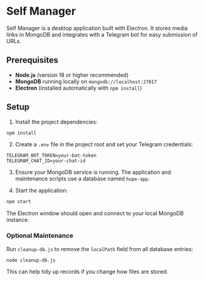 # Self Manager

Self Manager is a desktop application built with Electron. It stores media links in MongoDB and integrates with a Telegram bot for easy submission of URLs.

## Prerequisites

- **Node.js** (version 18 or higher recommended)
- **MongoDB** running locally on `mongodb://localhost:27017`
- **Electron** (installed automatically with `npm install`)

## Setup

1. Install the project dependencies:

```bash
npm install
```

2. Create a `.env` file in the project root and set your Telegram credentials:

```env
TELEGRAM_BOT_TOKEN=your-bot-token
TELEGRAM_CHAT_ID=your-chat-id
```

3. Ensure your MongoDB service is running. The application and maintenance scripts use a database named `hope-app`.

4. Start the application:

```bash
npm start
```

The Electron window should open and connect to your local MongoDB instance.

### Optional Maintenance

Run `cleanup-db.js` to remove the `localPath` field from all database entries:

```bash
node cleanup-db.js
```

This can help tidy up records if you change how files are stored.

